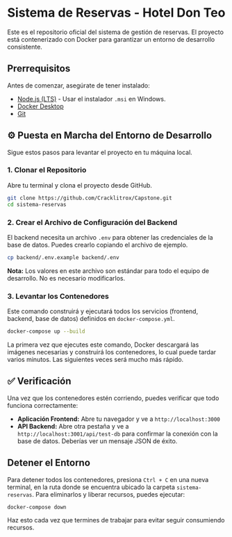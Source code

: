 # Sistema de Reservas - Hotel Don Teo

Este es el repositorio oficial del sistema de gestión de reservas. El proyecto está contenerizado con Docker para garantizar un entorno de desarrollo consistente.

## Prerrequisitos

Antes de comenzar, asegúrate de tener instalado:
* [Node.js (LTS)](https://nodejs.org/) - Usar el instalador `.msi` en Windows.
* [Docker Desktop](https://www.docker.com/products/docker-desktop/)
* [Git](https://git-scm.com/)

## ⚙️ Puesta en Marcha del Entorno de Desarrollo

Sigue estos pasos para levantar el proyecto en tu máquina local.

### 1. Clonar el Repositorio
Abre tu terminal y clona el proyecto desde GitHub.
```bash
git clone https://github.com/Cracklitrox/Capstone.git
cd sistema-reservas
```

### 2. Crear el Archivo de Configuración del Backend
El backend necesita un archivo `.env` para obtener las credenciales de la base de datos. Puedes crearlo copiando el archivo de ejemplo.
```bash
cp backend/.env.example backend/.env
```
**Nota:** Los valores en este archivo son estándar para todo el equipo de desarrollo. No es necesario modificarlos.

### 3. Levantar los Contenedores
Este comando construirá y ejecutará todos los servicios (frontend, backend, base de datos) definidos en `docker-compose.yml`.
```bash
docker-compose up --build
```
La primera vez que ejecutes este comando, Docker descargará las imágenes necesarias y construirá los contenedores, lo cual puede tardar varios minutos. Las siguientes veces será mucho más rápido.

## ✅ Verificación

Una vez que los contenedores estén corriendo, puedes verificar que todo funciona correctamente:

* **Aplicación Frontend:** Abre tu navegador y ve a `http://localhost:3000`
* **API Backend:** Abre otra pestaña y ve a `http://localhost:3001/api/test-db` para confirmar la conexión con la base de datos. Deberías ver un mensaje JSON de éxito.

## Detener el Entorno
Para detener todos los contenedores, presiona `Ctrl + C` en una nueva terminal, en la ruta donde se encuentra ubicado la carpeta `sistema-reservas`. Para eliminarlos y liberar recursos, puedes ejecutar:
```bash
docker-compose down
```
Haz esto cada vez que termines de trabajar para evitar seguir consumiendo recursos.